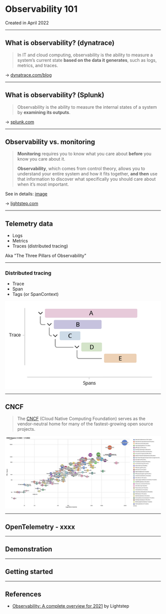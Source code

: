 <!--
paginate: false
-->

<style>
img[alt~="center"] {
  display: block;
  margin: 0 auto;
}
</style>

<!-- _class: lead -->

# Observability 101

Created in April 2022

---

## What is observability? (dynatrace)

> In IT and cloud computing, observability is the ability to measure a system’s current state **based on the data it generates**, such as logs, metrics, and traces.

→ [dynatrace.com/blog](https://www.dynatrace.com/news/blog/what-is-observability-2/)

---

## What is observability? (Splunk)

> Observability is the ability to measure the internal states of a system by **examining its outputs**.

→ [splunk.com](https://www.splunk.com/en_us/data-insider/what-is-observability.html)

---

## Observability vs. monitoring

> **Monitoring** requires you to know what you care about **before** you know you care about it.
>  
> **Observability**, which comes from control theory, allows you to understand your entire system and how it fits together, **and then** use that information to discover what specifically you should care about when it’s most important.

See in details: [image](https://images.ctfassets.net/d3bkzhxwv8fv/5WRzv3j3RumcMvLoX9NFlg/f76c13af987efe6374604ea5d94ceecd/Observability_v_Monitoring_A.png)

→ [lightstep.com](https://lightstep.com/observability-101)

---

## Telemetry data

* Logs
* Metrics
* Traces (distributed tracing)

Aka "The Three Pillars of Observability"

---

### Distributed tracing

* Trace
* Span
* Tags (or SpanContext)

![center](./img/traces-spans.png)

---

## CNCF

> The [CNCF](https://www.cncf.io/) (Cloud Native Computing Foundation) serves as the vendor-neutral home for many of the fastest-growing open source projects.

![CNCF projects 2021 activity diagram](./img/CNCF%20projects%202021%20activity.png)

---

## OpenTelemetry - xxxx

>

---

## Demonstration

---

## Getting started

---

## References

* [Observability: A complete overview for 2021](https://lightstep.com/observability-101) by Lightstep
